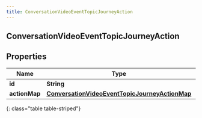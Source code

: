 ```yaml
---
title: ConversationVideoEventTopicJourneyAction
---
```

## ConversationVideoEventTopicJourneyAction


## Properties

| Name | Type | Description | Notes |
| ------------ | ------------- | ------------- | ------------- |
| **id** | **String** |  |  [optional] |
| **actionMap** | [**ConversationVideoEventTopicJourneyActionMap**](ConversationVideoEventTopicJourneyActionMap.html) |  |  [optional] |
{: class="table table-striped"}




